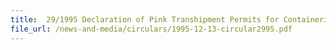 ```yaml
---
title:  29/1995 Declaration of Pink Transhipment Permits for Containerised Non-dutiable and Non-controlled Goods
file_url: /news-and-media/circulars/1995-12-13-circular2995.pdf
---
```

